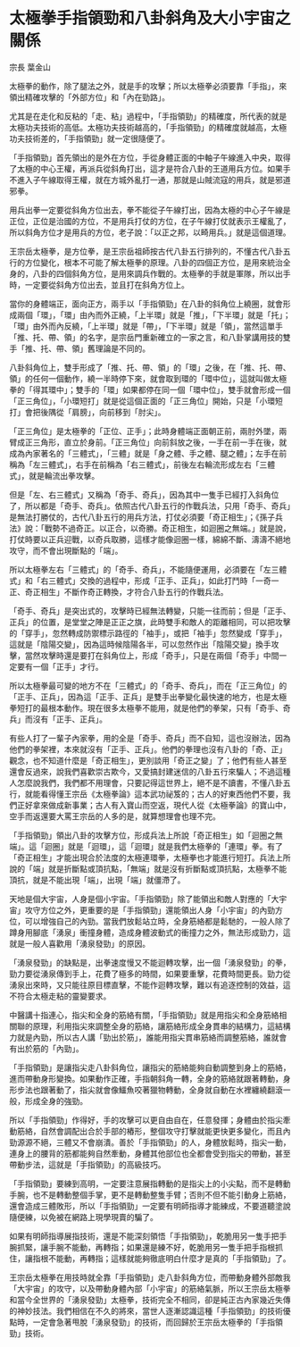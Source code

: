 # 太極拳手指領勁和八卦斜角及大小宇宙之關係

宗長
葉金山

太極拳的動作，除了腿法之外，就是手的攻擊；所以太極拳必須要靠「手指」，來領出精確攻擊的「外部方位」和「內在勁路」。

尤其是在走化和反粘的「走、粘」過程中，「手指領勁」的精確度，所代表的就是太極功夫技術的高低。太極功夫技術越高的，「手指領勁」的精確度就越高，太極功夫技術差的，「手指領勁」就一定很隨便了。

「手指領勁」首先領出的是外在方位，手從身體正面的中軸子午線進入中央，取得了太極的中心王權，再派兵從斜角打出，這才是符合八卦的王道用兵方位。如果手不進入子午線取得王權，就在方城外亂打一通，那就是山賊流寇的用兵，就是邪道邪拳。

用兵出拳一定要從斜角方位出去，拳不能從子午線打出，因為太極的中心子午線是正位，正位是治國的方位，不是用兵打仗的方位，在子午線打仗就表示王權亂了，所以斜角方位才是用兵的方位，老子說：「以正之邦，以畸用兵。」就是這個道理。

王宗岳太極拳，是方位拳，是王宗岳祖師按古代八卦五行排列的，不懂古代八卦五行的方位變化，根本不可能了解太極拳的原理。八卦的四個正方位，是用來統治全身的，八卦的四個斜角方位，是用來調兵作戰的。太極拳的手就是軍隊，所以出手時，一定要從斜角方位出去，並且打在斜角方位上。

當你的身體端正，面向正方，兩手以「手指領勁」在八卦的斜角位上繞圈，就會形成兩個「環」，「環」由內而外正繞，「上半環」就是「推」，「下半環」就是「托」；「環」由外而內反繞，「上半環」就是「帶」，「下半環」就是「領」，當然這單手「推、托、帶、領」的名字，是宗岳門重新確立的一家之言，和八卦掌講用技的雙手「推、托、帶、領」舊理論是不同的。

八卦斜角位上，雙手形成了「推、托、帶、領」的「環」之後，在「推、托、帶、領」的任何一個動作，繞一半時停下來，就會取到環的「環中位」，這就叫做太極拳的「得其環中」；雙手的「環」如果都停在同一個「環中位」，雙手就會形成一個「正三角位」，「小環短打」就是從這個正面的「正三角位」開始，只是「小環短打」會把後隅從「肩膀」，向前移到「肘尖」。

「正三角位」是太極拳的「正位、正手」；此時身體端正面朝正前，兩肘外墜，兩臂成正三角形，直立於身前。「正三角位」向前斜放之後，一手在前一手在後，就成為內家著名的「三體式」，「三體」就是「身之體、手之體、腿之體」；左手在前稱為「左三體式」，右手在前稱為「右三體式」，前後左右輪流形成左右「三體式」，就是輪流出拳攻擊。

但是「左、右三體式」又稱為「奇手、奇兵」，因為其中一隻手已經打入斜角位了，所以都是「奇手、奇兵」。依照古代八卦五行的作戰兵法，只用「奇手、奇兵」是無法打勝仗的，古代八卦五行的用兵方法，打仗必須要「奇正相生」；《孫子兵法》說：「戰勢不過奇正。以正合，以奇勝。奇正相生，如迴圈之無端。」就是說，打仗時要以正兵迎戰，以奇兵取勝，這樣才能像迴圈一樣，綿綿不斷、濤濤不絕地攻守，而不會出現斷點的「端」。

所以太極拳左右「三體式」的「奇手、奇兵」，不能隨便運用，必須要在「左三體式」和「右三體式」交換的過程中，形成「正手、正兵」，如此打鬥時「一奇一正、奇正相生」不斷作奇正轉換，才符合八卦五行的作戰兵法。

「奇手、奇兵」是突出式的，攻擊時已經無法轉變，只能一往而前；但是「正手、正兵」的位置，是堂堂之陣是正正之旗，此時雙手和敵人的距離相同，可以把攻擊的「穿手」，忽然轉成防禦標示路徑的「袖手」，或把「袖手」忽然變成「穿手」，這就是「陰陽交變」，因為這時候陰陽各半，可以忽然作出「陰陽交變」換手攻擊，當然攻擊時還是要打在斜角位上，形成「奇手」，只是在兩個「奇手」中間一定要有一個「正手」才行。

所以太極拳最可變的地方不在「三體式」的「奇手、奇兵」，而在「正三角位」的「正手、正兵」，因為這「正手、正兵」是雙手出拳變化最快速的地方，也是太極拳短打的最根本動作。現在很多太極拳不能用，就是他們的拳架，只有「奇手、奇兵」而沒有「正手、正兵」。

有些人打了一輩子內家拳，用的全是「奇手、奇兵」而不自知，這也沒辦法，因為他們的拳架裡，本來就沒有「正手、正兵」。他們的拳理也沒有八卦的「奇、正」觀念，也不知道什麼是「奇正相生」，更別談用「奇正之變」了；他們有些人甚至還會反過來，說我們喜歡崇古欺今，又愛搞封建迷信的八卦五行來騙人；不過這種人怎麼說我們，我們都不用理會，只要記得這世界上，絕不是不讀書，不懂八卦五行，就能看得懂王宗岳《太極拳論》這本武功祕笈的；古人的好東西他們不要，我們正好拿來做成新事業；古人有入寶山而空返，現代人從《太極拳論》的寶山中，空手而返還要大罵王宗岳的人多的是，就算想理會也理不完。

「手指領勁」領出八卦的攻擊方位，形成兵法上所說「奇正相生」如「迴圈之無端」。這「迴圈」就是「迴環」，這「迴環」就是我們太極拳的「連環」拳。有了「奇正相生」才能出現合於法度的太極連環拳，太極拳也才能進行短打。兵法上所說的「端」就是折斷點或頂抗點，「無端」就是沒有折斷點或頂抗點，太極拳不能頂抗，就是不能出現「端」，出現「端」就僵滯了。

天地是個大宇宙，人身是個小宇宙。「手指領勁」除了能領出和敵人對應的「大宇宙」攻守方位之外，更重要的是「手指領勁」還能領出人身「小宇宙」的內勁方位，可以增強自己的內勁。當我們放鬆站立時，全身筋絡都是鬆馳的，一般人除了蹲身用腳底「湧泉」衝撞身體，造成身體波動式的衝撞力之外，無法形成勁力，這就是一般人喜歡用「湧泉發勁」的原因。

「湧泉發勁」的缺點是，出拳速度慢又不能迴轉攻擊，出一個「湧泉發勁」的拳，勁力要從湧泉傳到手上，花費了極多的時間，如果要重擊，花費時間更長。勁力從湧泉出來時，又只能往原目標直擊，不能作迴轉攻擊，難以有追逐控制的效益，這不符合太極走粘的靈變要求。

中醫講十指連心，指尖和全身的筋絡有關，「手指領勁」就是用指尖和全身筋絡相關聯的原理，利用指尖來調整全身的筋絡，讓筋絡形成全身貫串的結構力，這結構力就是內勁，所以古人講「勁出於筋」，誰能用指尖貫串筋絡而調整筋絡，誰就會有出於筋的「內勁」。

「手指領勁」是讓指尖走八卦斜角位，讓指尖的筋絡能夠自動調整到身上的筋絡，進而帶動身形變換。如果動作正確，手指朝斜角一轉，全身的筋絡就跟著轉動，身形步法也跟著動了，指尖就會像鱷魚咬著獵物轉動，全身就自動在水裡纏繞翻滾一般，形成全身的強勁。

所以「手指領勁」作得好，手的攻擊可以更自由自在，任意發揮；身體由於指尖牽動筋絡，自然會調配出合於手部的樁形，整個攻守打擊就能更快更多變化，而且內勁源源不絕，三體又不會崩潰。善於「手指領勁」的人，身體放鬆時，指尖一動，連身上的腰背的筋都能夠自然牽動，身體其他部位也全都會受到指尖的帶動，甚至帶動步法，這就是「手指領勁」的高級技巧。

「手指領勁」要練到高明，一定要注意展指轉動的是指尖上的小尖點，而不是轉動手腕，也不是轉動整個手掌，更不是轉動整隻手臂；否則不但不能引動身上筋絡，還會造成三體敗形，所以「手指領勁」一定要有明師指導才能練成，不要道聽塗說隨便練，以免被在網路上現學現賣的騙了。

如果有明師指導展指技術，還是不能深刻領悟「手指領勁」，乾脆用另一隻手把手腕抓緊，讓手腕不能動，再轉指；如果還是練不好，乾脆用另一隻手把手指根抓住，讓指根不能動，再轉指；這樣就能夠徹底明白什麼才是真的「手指領勁」了。

王宗岳太極拳在用技時就全靠「手指領勁」走八卦斜角方位，而帶動身體外部敵我「大宇宙」的攻守，以及帶動身體內部「小宇宙」的筋絡氣脈，所以王宗岳太極拳和當今全世界的「湧泉發勁」太極拳，技術完全不相同，卻是純正古內家幾近失傳的神妙技法。我們相信在不久的將來，當世人逐漸認識這種「手指領勁」的技術優點時，一定會急著甩脫「湧泉發勁」的技術，而回歸於王宗岳太極拳的「手指領勁」技術。